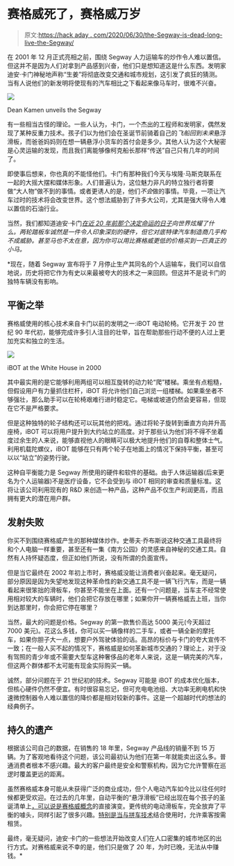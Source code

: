 # 赛格威死了，赛格威万岁

> 原文:[https://hack aday . com/2020/06/30/the-Segway-is-dead-long-live-the-Segway/](https://hackaday.com/2020/06/30/the-segway-is-dead-long-live-the-segway/)

在 2001 年 12 月正式亮相之前，围绕 Segway 人力运输车的炒作令人难以置信。但这并不是因为人们对拿到产品感到兴奋，他们只是想知道这是什么东西。发明家迪安·卡门神秘地声称“生姜”将彻底改变交通和城市规划，这引发了疯狂的猜测。当有人说他们的新发明将使现有的汽车相比之下看起来像马车时，很难不兴奋。

[![](../Images/170f43e83a26c5c473e9e29297e8c914.png)](https://hackaday.com/wp-content/uploads/2020/06/segway_kamen.jpg)

Dean Kamen unveils the Segway

有一些相当古怪的理论。一些人认为，卡门，一个杰出的工程师和发明家，偶然发现了某种反重力技术。孩子们以为他们会在圣诞节前骑着自己的*飞船回到未来*悬浮滑板，而爸爸妈妈则在想一辆悬浮小货车的首付会是多少。其他人认为这个大秘密是心灵运输的发现，而且我们离能够像柯克船长那样“传送”自己只有几年的时间了。

即使事后想来，你也真的不能怪他们。卡门有那种我们今天与埃隆·马斯克联系在一起的大摇大摆和媒体形象。人们普遍认为，这位魅力非凡的特立独行者将要做“大人物”做不到的事情。或者更诱人的是，他们*不会*做的事情。毕竟，一项让汽车过时的技术将会改变世界。这个想法威胁到了许多大公司，尤其是强大得令人难以置信的石油行业。

当然，我们都知道迪安·卡门[*在近 20 年前那个决定命运的日子*](https://www.extremetech.com/extreme/71902-ginger-unveiledits-a-scooter)*向世界炫耀了什么。两轮踏板车诚然是一件令人印象深刻的硬件，但它对底特律汽车制造商几乎构不成威胁。甚至马也不太在意，因为你可以用比赛格威更低的价格买到一匹真正的小马。*

 *现在，随着 Segway 宣布将于 7 月停止生产其同名的个人运输车，我们可以自信地说，历史将把它作为有史以来最被夸大的技术之一来回顾。但这并不是说卡门的独特车辆没有影响。

## 平衡之举

赛格威使用的核心技术来自卡门以前的发明之一:iBOT 电动轮椅。它开发于 20 世纪 90 年代初，能够完成许多引人注目的壮举，旨在帮助那些行动不便的人过上更加充实和独立的生活。

[![](../Images/7dc13aacf39dd6b7e39e3413cf81b41c.png)](https://hackaday.com/wp-content/uploads/2020/06/segway_ibot.jpg)

iBOT at the White House in 2000

其中最实用的是它能够利用两组可以相互旋转的动力轮“爬”楼梯。乘坐有点粗糙，但假设用户有力量抓住栏杆，iBOT 将允许他们自己浏览一组楼梯。如果乘坐者不够强壮，那么助手可以在轮椅艰难行进时稳定它。电梯或坡道仍然会更容易，但现在它不是严格要求。

但是这种独特的轮子结构还可以玩其他的把戏。通过将轮子旋转到垂直方向并升高座椅，iBOT 可以将用户提升到大约站立的高度。对于那些认为他们将不得不坐着度过余生的人来说，能够直视他人的眼睛可以极大地提升他们的自尊和整体士气。利用机载陀螺仪，iBOT 能够在只有两个轮子在地面上的情况下保持平衡，甚至可以以“站立”的姿势行驶。

这种自平衡能力是 Segway 所使用的硬件和软件的基础。由于人体运输器(后来更名为个人运输器)不是医疗设备，它不会受到与 iBOT 相同的审查和质量标准。这将让该公司利用现有的 R&D 来创造一种产品，这种产品不仅生产利润更高，而且拥有更大的潜在用户群。

## 发射失败

你买不到围绕赛格威产生的那种媒体炒作。史蒂夫·乔布斯说这种交通工具最终将和个人电脑一样重要，甚至还有一集《南方公园》的灵感来自神秘的交通工具。自然有人持怀疑态度，但正如他们所说，没有所谓的负面宣传。

但是当它最终在 2002 年初上市时，赛格威没能让消费者兴奋起来。毫无疑问，部分原因是因为失望地发现这种革命性的新交通工具不是一辆飞行汽车，而是一辆看起来很笨拙的滑板车，你甚至不能坐在上面。还有一个问题是，当车主不经常使用相对较大的车辆时，他们会把它存放在哪里；如果你开一辆赛格威去上班，当你到达那里时，你会把它停在哪里？

当然，最大的问题是价格。Segway 的第一款售价高达 5000 美元(今天超过 7000 美元)。花这么多钱，你可以买一辆像样的二手车，或者一辆全新的摩托车，如果你胆子大一点，想要户外驾驶体验的话。高昂的标价与卡门的夸大宣传不一致；在一般人买不起的情况下，赛格威是如何革新城市交通的？理论上，对于没有驾照的青少年或不需要大型车这种奢侈品的老年人来说，这是一辆完美的汽车，但这两个群体都不太可能有现金实际购买一辆。

诚然，部分问题在于 21 世纪初的技术。Segway 可能是 iBOT 的成本优化版本，但核心硬件仍然不便宜。有时很容易忘记，但可充电电池组、大功率无刷电机和快速微控制器令人难以置信的降价都是相对较新的事件。这是一个超越时代的想法的经典例子。

## 持久的遗产

根据该公司自己的数据，在销售的 18 年里，Segway 产品线的销量不到 15 万辆。为了客观地看待这个问题，该公司最初认为他们在第一年就能卖出这么多。普通消费者根本不感兴趣。最大的客户最终是安全和警察机构，因为它允许警察在巡逻时覆盖更远的距离。

虽然赛格威本身可能从未获得广泛的商业成功，但个人电动汽车如今比以往任何时候都更受欢迎。在过去的几年里，自动平衡的“悬浮滑板”已经出现在每个孩子的圣诞清单上[，可以说是赛格威概念](https://hackaday.com/2016/06/10/reverse-engineering-hoverboard-motor-drive/)的直接演变。更传统的电动滑板车，完全放弃了平衡的噱头，同样引起了很多兴趣。[特别是当与拼车技术](https://hackaday.com/2019/02/12/security-engineering-inside-the-scooter-startups/)结合使用时，允许乘客按需租赁。

最终，毫无疑问，迪安·卡门的一些想法开始改变人们在人口密集的城市地区的出行方式。对赛格威来说不幸的是，他们只是做了 20 年，为时已晚，无法从中赚钱。*